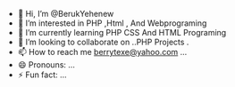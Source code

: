 - 👋 Hi, I’m @BerukYehenew
- 👀 I’m interested in PHP ,Html , And Webprograming  
- 🌱 I’m currently learning PHP CSS And HTML Programing 
- 💞️ I’m looking to collaborate on ..PHP Projects .
- 📫 How to reach me berrytexe@yahoo.com   ...
- 😄 Pronouns: ...
- ⚡ Fun fact: ...

<!---
BerukYehenew/BerukYehenew is a ✨ special ✨ repository because its `README.md` (this file) appears on your GitHub profile.
You can click the Preview link to take a look at your changes.
--->
